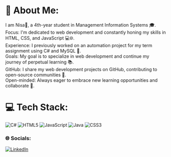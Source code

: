 # 💫 About Me:
I am Nisa👋, a 4th-year student in Management Information Systems 🎓.<br>Focus: I'm dedicated to web development and constantly honing my skills in HTML, CSS, and JavaScript 💻🌐.<br>Experience: I previously worked on an automation project for my term assignment using C# and MySQL 🔧.<br>Goals: My goal is to specialize in web development and continue my journey of perpetual learning 📚.<br>GitHub: I share my web development projects on GitHub, contributing to open-source communities 🤝.<br>Open-minded: Always eager to embrace new learning opportunities and collaborate 🌟.



# 💻 Tech Stack:
![C#](https://img.shields.io/badge/c%23-%23239120.svg?style=for-the-badge&logo=c-sharp&logoColor=white) ![HTML5](https://img.shields.io/badge/html5-%23E34F26.svg?style=for-the-badge&logo=html5&logoColor=white) ![JavaScript](https://img.shields.io/badge/javascript-%23323330.svg?style=for-the-badge&logo=javascript&logoColor=%23F7DF1E) ![Java](https://img.shields.io/badge/java-%23ED8B00.svg?style=for-the-badge&logo=java&logoColor=white) ![CSS3](https://img.shields.io/badge/css3-%231572B6.svg?style=for-the-badge&logo=css3&logoColor=white)

### 🌐 Socials:
[![LinkedIn](https://img.shields.io/badge/LinkedIn-%230077B5.svg?logo=linkedin&logoColor=white)](https://linkedin.com/in/https://www.linkedin.com/in/nisanurbayrak/) 
